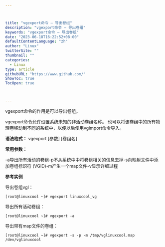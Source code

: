 ```yaml
---



title: "vgexport命令 – 导出卷组"
description: "vgexport命令 – 导出卷组"
keywords: "vgexport命令 – 导出卷组"
date: "2023-06-18T16:22:52+08:00"
defaultContentLanguage: "zh"
author: "Linux"
twitterSite: ""
thumbnail: ""
categories:
  - Linux
type: article
githubURL: "https://www.github.com/"
ShowToc: true
TocOpen: true



---
```


vgexport命令的作用是可以导出卷组。

vgexport命令允许设置系统未知的非活动卷组名称。 也可以将该卷组中的所有物理卷移动到不同的系统中，以便以后使用vgimport命令导入。

**语法格式：** vgexport [参数] [卷组名]

**常用参数：**

-a导出所有活动的卷组-p不从系统中中将卷组相关的信息去掉-s向映射文件中添加卷组标识符 (VGID)-m产生一个map文件-v显示详细过程

**参考实例**

导出卷组vgl：

```
[root@linuxcool ~]# vgexport linuxcool_vg
```

导出所有活动卷组：

```
[root@linuxcool ~]# vgexport -a
```

导出带有map文件的卷组：

```
[root@linuxcool ~]# vgexport -s -p -m /tmp/vglinuxcool.map /dev/vglinuxcool
```